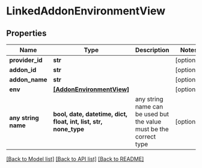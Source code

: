 # LinkedAddonEnvironmentView


## Properties
Name | Type | Description | Notes
------------ | ------------- | ------------- | -------------
**provider_id** | **str** |  | [optional] 
**addon_id** | **str** |  | [optional] 
**addon_name** | **str** |  | [optional] 
**env** | [**[AddonEnvironmentView]**](AddonEnvironmentView.md) |  | [optional] 
**any string name** | **bool, date, datetime, dict, float, int, list, str, none_type** | any string name can be used but the value must be the correct type | [optional]

[[Back to Model list]](../README.md#documentation-for-models) [[Back to API list]](../README.md#documentation-for-api-endpoints) [[Back to README]](../README.md)



